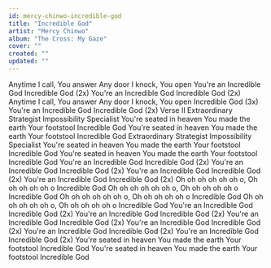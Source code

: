 ```yaml
---
id: mercy-chinwo-incredible-god
title: "Incredible God"
artist: "Mercy Chinwo"
album: "The Cross: My Gaze"
cover: ""
created: ""
updated: ""
---
```


Anytime I call, You answer
Any door I knock, You open
You're an Incredible God
Incredible God (2x)
You're an Incredible God
Incredible God (2x)
Anytime I call, You answer
Any door I knock, You open
Incredible God (3x)
You're an Incredible God
Incredible God (2x)
Verse II
Extraordinary Strategist
Impossibility Specialist
You're seated in heaven
You made the earth Your footstool
Incredible God
You're seated in heaven
You made the earth Your footstool
Incredible God
Extraordinary Strategist
Impossibility Specialist
You're seated in heaven
You made the earth Your footstool
Incredible God
You're seated in heaven
You made the earth Your footstool
Incredible God
You're an Incredible God
Incredible God (2x)
You're an Incredible God
Incredible God (2x)
You're an Incredible God
Incredible God (2x)
You're an Incredible God
Incredible God (2x)
Oh oh oh oh oh oh o, Oh oh oh oh oh o
Incredible God
Oh oh oh oh oh oh o, Oh oh oh oh oh o
Incredible God
Oh oh oh oh oh oh o, Oh oh oh oh oh o
Incredible God
Oh oh oh oh oh oh o, Oh oh oh oh oh o
Incredible God
You're an Incredible God
Incredible God (2x)
You're an Incredible God
Incredible God (2x)
You're an Incredible God
Incredible God (2x)
You're an Incredible God
Incredible God (2x)
You're an Incredible God
Incredible God (2x)
You're an Incredible God
Incredible God (2x)
You're seated in heaven
You made the earth Your footstool
Incredible God
You're seated in heaven
You made the earth Your footstool
Incredible God